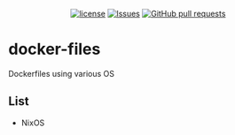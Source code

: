 <p align="center">
  <a href="https://github.com/mingyuchoo/docker-files/blob/main/LICENSE"><img alt="license" src="https://img.shields.io/github/license/mingyuchoo/docker-files"/></a>
  <a href="https://github.com/mingyuchoo/docker-files/issues"><img alt="Issues" src="https://img.shields.io/github/issues/mingyuchoo/docker-files?color=appveyor" /></a>
  <a href="https://github.com/mingyuchoo/docker-files/pulls"><img alt="GitHub pull requests" src="https://img.shields.io/github/issues-pr/mingyuchoo/docker-files?color=appveyor" /></a>
</p>

# docker-files

Dockerfiles using various OS

## List

- NixOS

